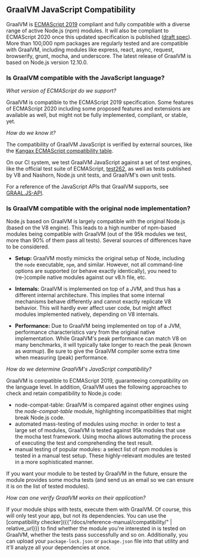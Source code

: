 ## GraalVM JavaScript Compatibility

GraalVM is [ECMAScript 2019](http://www.ecma-international.org/ecma-262/10.0/index.html) compliant and fully compatible with a diverse range of active Node.js (npm) modules.
It will also be compliant to ECMAScript 2020 once this updated specification is published ([draft spec](https://tc39.github.io/ecma262/)).
More than 100,000 npm packages are regularly tested and are compatible with GraalVM, including modules like express, react, async, request, browserify, grunt, mocha, and underscore.
The latest release of GraalVM is based on Node.js version 12.10.0.

### Is GraalVM compatible with the JavaScript language?

_What version of ECMAScript do we support?_

GraalVM is compatible to the ECMAScript 2019 specification.
Some features of ECMAScript 2020 including some proposed features and extensions are available as well, but might not be fully implemented, compliant, or stable, yet.

_How do we know it?_

The compatibility of GraalVM JavaScript is verified by external sources, like the [Kangax ECMAScript compatibility table](https://kangax.github.io/compat-table/es6/).

On our CI system, we test GraalVM JavaScript against a set of test engines, like the official test suite of ECMAScript, [test262](https://github.com/tc39/test262), as well as tests published by V8 and Nashorn, Node.js unit tests, and GraalVM's own unit tests.

For a reference of the JavaScript APIs that GraalVM supports, see [GRAAL.JS-API](https://github.com/graalvm/graaljs/blob/master/docs/user/JavaScriptCompatibility.md).

### Is GraalVM compatible with the original node implementation?

Node.js based on GraalVM is largely compatible with the original Node.js (based on the V8 engine).
This leads to a high number of npm-based modules being compatible with GraalVM (out of the 95k modules we test, more than 90% of them pass all tests).
Several sources of differences have to be considered.

- **Setup:**
GraalVM mostly mimicks the original setup of Node, including the `node` executable, `npm`, and similar. However, not all command-line options are supported (or behave exactly identically), you need to (re-)compile native modules against our v8.h file, etc.

- **Internals:**
GraalVM is implemented on top of a JVM, and thus has a different internal architecture. This implies that some internal mechanisms behave differently and cannot exactly replicate V8 behavior. This will hardly ever affect user code, but might affect modules implemented natively, depending on V8 internals.

- **Performance:**
Due to GraalVM being implemented on top of a JVM, performance characteristics vary from the original native implementation. While GraalVM's peak performance can match V8 on many benchmarks, it will typically take longer to reach the peak (known as _warmup_). Be sure to give the GraalVM compiler some extra time when measuring (peak) performance.

_How do we determine GraalVM's JavaScript compatibility?_

GraalVM is compatible to ECMAScript 2019, guaranteeing compatibility on the language level.
In addition, GraalVM uses the following approaches to check and retain compatibility to Node.js code:

* node-compat-table: GraalVM is compared against other engines using the _node-compat-table_ module, highlighting incompatibilities that might break Node.js code.
* automated mass-testing of modules using _mocha_: in order to test a large set of modules, GraalVM is tested against 95k modules that use the mocha test framework. Using mocha allows automating the process of executing the test and comprehending the test result.
* manual testing of popular modules: a select list of npm modules is tested in a manual test setup. These highly-relevant modules are tested in a more sophisticated manner.

If you want your module to be tested by GraalVM in the future, ensure the module provides some mocha tests (and send us an email so we can ensure it is on the list of tested modules).

_How can one verify GraalVM works on their application?_

If your module ships with tests, execute them with GraalVM.
Of course, this will only test your app, but not its dependencies.
You can use the [compatibility checker]({{"/docs/reference-manual/compatibility/" | relative_url}}) to find whether the module you're interested in is tested on GraalVM, whether the tests pass successfully and so on.
Additionally, you can upload your `package-lock.json` or `package.json` file into that utility and it'll analyze all your dependencies at once.
